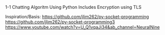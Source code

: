 1-1 Chatting Algoritm Using Python
Includes Encryption using TLS

Inspiration/Basis:
https://github.com/jlim262/py-socket-programming
https://github.com/jlim262/py-socket-programming3
https://www.youtube.com/watch?v=U_Q1vqaJi34&ab_channel=NeuralNine
